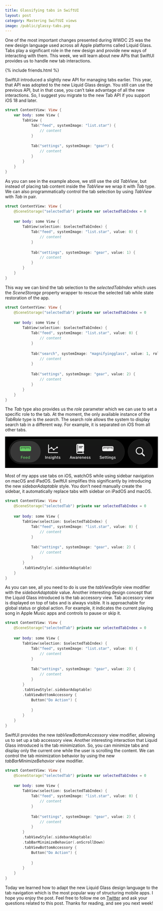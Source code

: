 ```yaml
---
title: Glassifying tabs in SwiftUI
layout: post
category: Mastering SwiftUI views
image: /public/glassy-tabs.png
---
```


One of the most important changes presented during WWDC 25 was the new design language used across all Apple platforms called Liquid Glass. Tabs play a significant role in the new design and provide new ways of interacting with them. This week, we will learn about new APIs that SwiftUI provides us to handle new tab interactions.

{% include friends.html %}

SwiftUI introduced a slightly new API for managing tabs earlier. This year, that API was adopted to the new Liquid Glass design. You still can use the previous API, but in that case, you can’t take advantage of all the new interactions. So, I suggest you migrate to the new Tab API if you support iOS 18 and later.

```swift
struct ContentView: View {
    var body: some View {
        TabView {
            Tab("feed", systemImage: "list.star") {
                // content
            }
            
            Tab("settings", systemImage: "gear") {
                // content
            }
        }
    }
}
```

As you can see in the example above, we still use the old *TabView*, but instead of placing tab content inside the *TabView* we wrap it with *Tab* type. We can also programmatically control the tab selection by using *TabView* with *Tab* in pair.

```swift
struct ContentView: View {
    @SceneStorage("selectedTab") private var selectedTabIndex = 0
    
    var body: some View {
        TabView(selection: $selectedTabIndex) {
            Tab("feed", systemImage: "list.star", value: 0) {
                // content
            }
            
            Tab("settings", systemImage: "gear", value: 1) {
                // content
            }
        }
    }
}
```

This way we can bind the tab selection to the *selectedTabIndex* which uses the *SceneStorage* property wrapper to rescue the selected tab while state restoration of the app.

```swift
struct ContentView: View {
    @SceneStorage("selectedTab") private var selectedTabIndex = 0
    
    var body: some View {
        TabView(selection: $selectedTabIndex) {
            Tab("feed", systemImage: "list.star", value: 0) {
                // content
            }
            
            Tab("search", systemImage: "magnifyingglass", value: 1, role: .search) {
                // content
            }
            
            Tab("settings", systemImage: "gear", value: 2) {
                // content
            }
        }
    }
}
```

The *Tab* type also provides us the *role* parameter which we can use to set a specific role to the tab. At the moment, the only available instance of the *TabRole* type is the *search*. The search role allows the system to display search tab in a different way. For example, it is separated on iOS from all other tabs.

![glassy-tabs](/public/glassy-tabs.png)

Most of my apps use tabs on iOS, watchOS while using sidebar navigation on macOS and iPadOS. SwiftUI simplifies this significantly by introducing the new *sidebarAdaptable* style. You don’t need manually create the sidebar, it automatically replace tabs with sidebar on iPadOS and macOS.

```swift
struct ContentView: View {
    @SceneStorage("selectedTab") private var selectedTabIndex = 0
    
    var body: some View {
        TabView(selection: $selectedTabIndex) {
            Tab("feed", systemImage: "list.star", value: 0) {
                // content
            }
            
            Tab("settings", systemImage: "gear", value: 2) {
                // content
            }
        }
        .tabViewStyle(.sidebarAdaptable)
    }
}
```

As you can see, all you need to do is use the *tabViewStyle* view modifier with the *sidebarAdaptable* value. Another interesting design concept that the Liquid Glass introduced is the tab accessory view. Tab accessory view is displayed on top of tabs and is always visible. It is approachable for global status or global action. For example, it indicates the current playing song in Apple Music apps and controls to pause or skip it.

```swift
struct ContentView: View {
    @SceneStorage("selectedTab") private var selectedTabIndex = 0
    
    var body: some View {
        TabView(selection: $selectedTabIndex) {
            Tab("feed", systemImage: "list.star", value: 0) {
                // content
            }
            
            Tab("settings", systemImage: "gear", value: 2) {
                // content
            }
        }
        .tabViewStyle(.sidebarAdaptable)
        .tabViewBottomAccessory {
            Button("Do Action") {
                
            }
        }
    }
}
```

SwiftUI provides the new *tabViewBottomAccessory* view modifier, allowing us to set up a tab accessory view. Another interesting interaction that Liquid Glass introduced is the tab minimization. So, you can minimize tabs and display only the current one while the user is scrolling the content. We can control the tab minimization behavior by using the new *tabBarMinimizeBehavior* view modifier.

```swift
struct ContentView: View {
    @SceneStorage("selectedTab") private var selectedTabIndex = 0
    
    var body: some View {
        TabView(selection: $selectedTabIndex) {
            Tab("feed", systemImage: "list.star", value: 0) {
                // content
            }
            
            Tab("settings", systemImage: "gear", value: 2) {
                // content
            }
        }
        .tabViewStyle(.sidebarAdaptable)
        .tabBarMinimizeBehavior(.onScrollDown)
        .tabViewBottomAccessory {
            Button("Do Action") {
                
            }
        }
    }
}
```

Today we learned how to adapt the new Liquid Glass design language to the tab navigation which is the most popular way of structuring mobile apps. I hope you enjoy the post. Feel free to follow me on [Twitter](https://twitter.com/mecid) and ask your questions related to this post. Thanks for reading, and see you next week!
